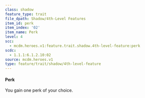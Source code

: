 ```yaml
---
class: shadow
feature_type: trait
file_dpath: Shadow/4th-Level Features
item_id: perk
item_index: '02'
item_name: Perk
level: 4
scc:
  - mcdm.heroes.v1:feature.trait.shadow.4th-level-feature:perk
scdc:
  - 1.1.1:6.1.2.10:02
source: mcdm.heroes.v1
type: feature/trait/shadow/4th-level-feature
---
```


#### Perk

You gain one perk of your choice.
